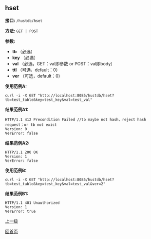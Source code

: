 ## hset ##

**接口:** `/hustdb/hset`

**方法:** `GET | POST`

**参数:** 

*  **tb** （必选）  
*  **key** （必选）  
*  **val** （必选，GET：val即参数 or POST：val即body）  
*  **ttl** （可选，default：0）
*  **ver** （可选，default：0）    

**使用范例A:**

    curl -i -X GET "http://localhost:8085/hustdb/hset?tb=test_table&key=test_key&val=test_val"

**结果范例A1:**

	HTTP/1.1 412 Precondition Failed //tb maybe not hash，reject hash request；or tb not exist
	Version: 0
	VerError: false

**结果范例A2:**

	HTTP/1.1 200 OK
	Version: 1
	VerError: false

**使用范例B:**

    curl -i -X GET "http://localhost:8085/hustdb/hset?tb=test_table&key=test_key&val=test_val&ver=2"

**结果范例B1:**

	HTTP/1.1 401 Unauthorized
	Version: 1
	VerError: true

[上一级](../hustdb.md)

[回首页](../../../index.md)